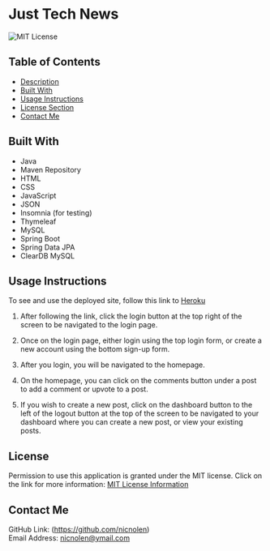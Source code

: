 # Just Tech News

![MIT License](https://img.shields.io/badge/license-MIT-important)

## Table of Contents

- [Description](#description)
- [Built With](#built-with)
- [Usage Instructions](#usage-instructions)
- [License Section](#license)
- [Contact Me](#contact-me)

## Built With

- Java
- Maven Repository
- HTML
- CSS
- JavaScript
- JSON
- Insomnia (for testing)
- Thymeleaf
- MySQL
- Spring Boot
- Spring Data JPA
- ClearDB MySQL

## Usage Instructions

To see and use the deployed site, follow this link to [Heroku](https://cc-java-api-32.herokuapp.com)

1. After following the link, click the login button at the top right of the screen to be navigated to the login page.

2. Once on the login page, either login using the top login form, or create a new account using the bottom sign-up form.

3. After you login, you will be navigated to the homepage.

4. On the homepage, you can click on the comments button under a post to add a comment or upvote to a post.

5. If you wish to create a new post, click on the dashboard button to the left of the logout button at the top of the screen to be navigated to your dashboard where you can create a new post, or view your existing posts.

## License

Permission to use this application is granted under the MIT license.
Click on the link for more information: [MIT License Information](https://opensource.org/licenses/MIT)

## Contact Me

GitHub Link: (https://github.com/nicnolen)<br>
Email Address: <nicnolen@ymail.com>